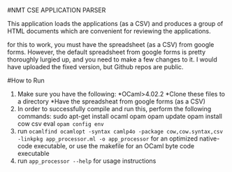 #NMT CSE APPLICATION PARSER

This application loads the applications (as a CSV) and produces a group of HTML documents which are convenient for reviewing the applications.

for this to work, you must have the spreadsheet (as a CSV) from google forms. However, the default spreadsheet from google forms is pretty thoroughly
lurgied up, and you need to make a few changes to it. I would have uploaded the fixed version, but Github repos are public.

#How to Run
1. Make sure you have the following:
    *OCaml>4.02.2
    *Clone these files to a directory
    *Have the spreadsheat from google forms (as a CSV)
2. In order to successfully compile and run this, perform the following commands:
    sudo apt-get install ocaml opam
    opam update
    opam install cow csv
    eval `opam config env`
3. run `ocamlfind ocamlopt -syntax camlp4o -package cow,cow.syntax,csv -linkpkg app_processor.ml -o app_processor` for an optimized native-code
   executable, or use the makefile for an OCaml byte code executable
4. run `app_processor --help` for usage instructions
